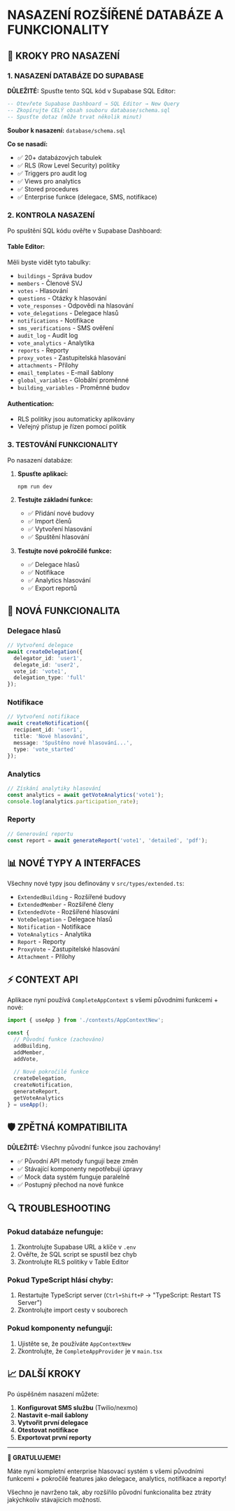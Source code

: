 # NASAZENÍ ROZŠÍŘENÉ DATABÁZE A FUNKCIONALITY

## 🚀 KROKY PRO NASAZENÍ

### 1. NASAZENÍ DATABÁZE DO SUPABASE

**DŮLEŽITÉ:** Spusťte tento SQL kód v Supabase SQL Editor:

```sql
-- Otevřete Supabase Dashboard → SQL Editor → New Query
-- Zkopírujte CELÝ obsah souboru database/schema.sql
-- Spusťte dotaz (může trvat několik minut)
```

**Soubor k nasazení:** `database/schema.sql`

**Co se nasadí:**
- ✅ 20+ databázových tabulek
- ✅ RLS (Row Level Security) politiky
- ✅ Triggers pro audit log
- ✅ Views pro analytics
- ✅ Stored procedures
- ✅ Enterprise funkce (delegace, SMS, notifikace)

### 2. KONTROLA NASAZENÍ

Po spuštění SQL kódu ověřte v Supabase Dashboard:

#### Table Editor:
Měli byste vidět tyto tabulky:
- `buildings` - Správa budov
- `members` - Členové SVJ
- `votes` - Hlasování
- `questions` - Otázky k hlasování
- `vote_responses` - Odpovědi na hlasování
- `vote_delegations` - Delegace hlasů
- `notifications` - Notifikace
- `sms_verifications` - SMS ověření
- `audit_log` - Audit log
- `vote_analytics` - Analytika
- `reports` - Reporty
- `proxy_votes` - Zastupitelská hlasování
- `attachments` - Přílohy
- `email_templates` - E-mail šablony
- `global_variables` - Globální proměnné
- `building_variables` - Proměnné budov

#### Authentication:
- RLS politiky jsou automaticky aplikovány
- Veřejný přístup je řízen pomocí politik

### 3. TESTOVÁNÍ FUNKCIONALITY

Po nasazení databáze:

1. **Spusťte aplikaci:**
   ```bash
   npm run dev
   ```

2. **Testujte základní funkce:**
   - ✅ Přidání nové budovy
   - ✅ Import členů
   - ✅ Vytvoření hlasování
   - ✅ Spuštění hlasování

3. **Testujte nové pokročilé funkce:**
   - ✅ Delegace hlasů
   - ✅ Notifikace
   - ✅ Analytics hlasování
   - ✅ Export reportů

## 🔧 NOVÁ FUNKCIONALITA

### Delegace hlasů
```typescript
// Vytvoření delegace
await createDelegation({
  delegator_id: 'user1',
  delegate_id: 'user2', 
  vote_id: 'vote1',
  delegation_type: 'full'
});
```

### Notifikace
```typescript
// Vytvoření notifikace
await createNotification({
  recipient_id: 'user1',
  title: 'Nové hlasování',
  message: 'Spuštěno nové hlasování...',
  type: 'vote_started'
});
```

### Analytics
```typescript
// Získání analytiky hlasování
const analytics = await getVoteAnalytics('vote1');
console.log(analytics.participation_rate);
```

### Reporty
```typescript
// Generování reportu
const report = await generateReport('vote1', 'detailed', 'pdf');
```

## 📊 NOVÉ TYPY A INTERFACES

Všechny nové typy jsou definovány v `src/types/extended.ts`:

- `ExtendedBuilding` - Rozšířené budovy
- `ExtendedMember` - Rozšířené členy  
- `ExtendedVote` - Rozšířené hlasování
- `VoteDelegation` - Delegace hlasů
- `Notification` - Notifikace
- `VoteAnalytics` - Analytika
- `Report` - Reporty
- `ProxyVote` - Zastupitelské hlasování
- `Attachment` - Přílohy

## ⚡ CONTEXT API

Aplikace nyní používá `CompleteAppContext` s všemi původními funkcemi + nové:

```typescript
import { useApp } from './contexts/AppContextNew';

const {
  // Původní funkce (zachováno)
  addBuilding,
  addMember, 
  addVote,
  
  // Nové pokročilé funkce
  createDelegation,
  createNotification,
  generateReport,
  getVoteAnalytics
} = useApp();
```

## 🛡️ ZPĚTNÁ KOMPATIBILITA

**DŮLEŽITÉ:** Všechny původní funkce jsou zachovány!

- ✅ Původní API metody fungují beze změn
- ✅ Stávající komponenty nepotřebují úpravy
- ✅ Mock data systém funguje paralelně
- ✅ Postupný přechod na nové funkce

## 🔍 TROUBLESHOOTING

### Pokud databáze nefunguje:
1. Zkontrolujte Supabase URL a klíče v `.env`
2. Ověřte, že SQL script se spustil bez chyb
3. Zkontrolujte RLS politiky v Table Editor

### Pokud TypeScript hlásí chyby:
1. Restartujte TypeScript server (`Ctrl+Shift+P` → "TypeScript: Restart TS Server")
2. Zkontrolujte import cesty v souborech

### Pokud komponenty nefungují:
1. Ujistěte se, že používáte `AppContextNew` 
2. Zkontrolujte, že `CompleteAppProvider` je v `main.tsx`

## 📈 DALŠÍ KROKY

Po úspěšném nasazení můžete:

1. **Konfigurovat SMS službu** (Twilio/nexmo)
2. **Nastavit e-mail šablony** 
3. **Vytvořit první delegace**
4. **Otestovat notifikace**
5. **Exportovat první reporty**

---

**🎉 GRATULUJEME!** 

Máte nyní kompletní enterprise hlasovací systém s všemi původními funkcemi + pokročilé features jako delegace, analytics, notifikace a reporty!

Všechno je navrženo tak, aby rozšířilo původní funkcionalita bez ztráty jakýchkoliv stávajících možností.
